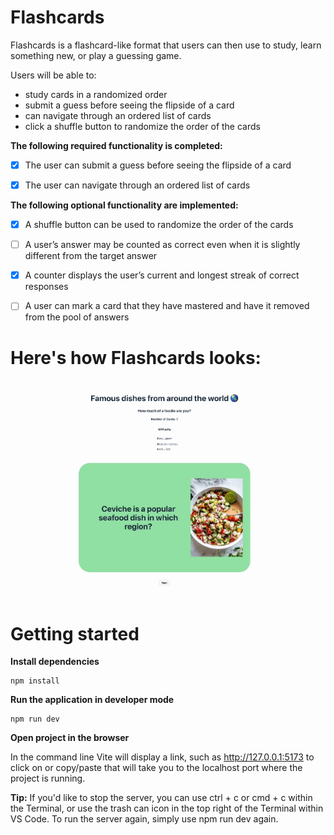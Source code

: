 # Flashcards
Flashcards is a flashcard-like format that users can then use to study, learn something new, or play a guessing game. 

Users will be able to: 
- study cards in a randomized order
- submit a guess before seeing the flipside of a card
- can navigate through an ordered list of cards
- click a shuffle button to randomize the order of the cards

**The following **required** functionality is completed:**

- [x] The user can submit a guess before seeing the flipside of a card

- [x] The user can navigate through an ordered list of cards

**The following **optional** functionality are implemented:**

- [x] A shuffle button can be used to randomize the order of the cards

- [ ] A user’s answer may be counted as correct even when it is slightly different from the target answer

- [x] A counter displays the user’s current and longest streak of correct responses

- [ ] A user can mark a card that they have mastered and have it removed from the pool of answers

# Here's how Flashcards looks:

<img src="src/assets/Flashcards.gif" title="Flashcards gif" alt="Flashcards gif">

# Getting started
**Install dependencies**
```
npm install
```

**Run the application in developer mode**

```
npm run dev
```

**Open project in the browser**

In the command line Vite will display a link, such as http://127.0.0.1:5173 to click on or copy/paste that will take you to the localhost port where the project is running.

**Tip:** If you'd like to stop the server, you can use ctrl + c or cmd + c within the Terminal, or use the trash can icon in the top right of the Terminal within VS Code. To run the server again, simply use npm run dev again.
